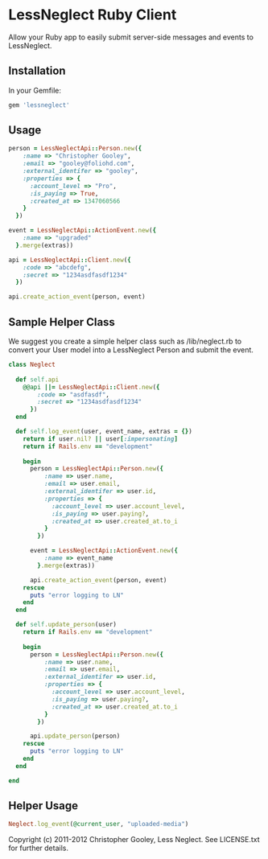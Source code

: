 LessNeglect Ruby Client
===
Allow your Ruby app to easily submit server-side messages and events to LessNeglect.

Installation
---

In your Gemfile:

```ruby
gem 'lessneglect'
```

Usage
---

```ruby
person = LessNeglectApi::Person.new({
    :name => "Christopher Gooley",
    :email => "gooley@foliohd.com",
    :external_identifer => "gooley",
    :properties => {
      :account_level => "Pro",
      :is_paying => True,
      :created_at => 1347060566
    }
  })

event = LessNeglectApi::ActionEvent.new({
    :name => "upgraded"
  }.merge(extras))

api = LessNeglectApi::Client.new({
    :code => "abcdefg",
    :secret => "1234asdfasdf1234"
  })

api.create_action_event(person, event)
```

Sample Helper Class
---

We suggest you create a simple helper class such as /lib/neglect.rb to convert your User model into a LessNeglect Person and submit the event.

```ruby
class Neglect
  
  def self.api
    @@api ||= LessNeglectApi::Client.new({
        :code => "asdfasdf",
        :secret => "1234asdfasdf1234"
      })
  end

  def self.log_event(user, event_name, extras = {})
    return if user.nil? || user[:impersonating]
    return if Rails.env == "development"
    
    begin
      person = LessNeglectApi::Person.new({
          :name => user.name,
          :email => user.email,
          :external_identifer => user.id,
          :properties => {
            :account_level => user.account_level,
            :is_paying => user.paying?,
            :created_at => user.created_at.to_i
          }
        })

      event = LessNeglectApi::ActionEvent.new({
          :name => event_name
        }.merge(extras))

      api.create_action_event(person, event)
    rescue
      puts "error logging to LN"
    end
  end

  def self.update_person(user)
    return if Rails.env == "development"
    
    begin
      person = LessNeglectApi::Person.new({
          :name => user.name,
          :email => user.email,
          :external_identifer => user.id,
          :properties => {
            :account_level => user.account_level,
            :is_paying => user.paying?,
            :created_at => user.created_at.to_i
          }
        })

      api.update_person(person)
    rescue
      puts "error logging to LN"
    end
  end

end
```

Helper Usage
--
```ruby
Neglect.log_event(@current_user, "uploaded-media")
```

Copyright (c) 2011-2012 Christopher Gooley, Less Neglect. See LICENSE.txt for further details.